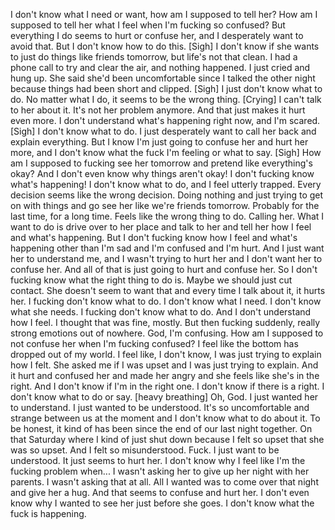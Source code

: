 ﻿I don't know what I need or want, how am I supposed to tell her?
How am I supposed to tell her what I feel when I'm fucking so confused?
But everything I do seems to hurt or confuse her, and I desperately want to avoid that.
But I don't know how to do this.
[Sigh]
I don't know if she wants to just do things like friends tomorrow, but life's not that clean.
I had a phone call to try and clear the air, and nothing happened. I just cried and hung up.
She said she'd been uncomfortable since I talked the other night because things had been short and clipped.
[Sigh]
I just don't know what to do.
No matter what I do, it seems to be the wrong thing.
[Crying]
I can't talk to her about it. It's not her problem anymore.
And that just makes it hurt even more.
I don't understand what's happening right now, and I'm scared.
[Sigh]
I don't know what to do. I just desperately want to call her back and explain everything.
But I know I'm just going to confuse her and hurt her more, and I don't know what the fuck I'm feeling or what to say.
[Sigh]
How am I supposed to fucking see her tomorrow and pretend like everything's okay?
And I don't even know why things aren't okay! I don't fucking know what's happening!
I don't know what to do, and I feel utterly trapped. Every decision seems like the wrong decision.
Doing nothing and just trying to get on with things and go see her like we're friends tomorrow.
Probably for the last time, for a long time. Feels like the wrong thing to do.
Calling her. What I want to do is drive over to her place and talk to her and tell her how I feel and what's happening.
But I don't fucking know how I feel and what's happening other than I'm sad and I'm confused and I'm hurt.
And I just want her to understand me, and I wasn't trying to hurt her and I don't want her to confuse her.
And all of that is just going to hurt and confuse her.
So I don't fucking know what the right thing to do is. Maybe we should just cut contact.
She doesn't seem to want that and every time I talk about it, it hurts her.
I fucking don't know what to do.
I don't know what I need. I don't know what she needs.
I fucking don't know what to do.
And I don't understand how I feel.
I thought that was fine, mostly.
But then fucking suddenly, really strong emotions out of nowhere.
God, I'm confusing.
How am I supposed to not confuse her when I'm fucking confused?
I feel like the bottom has dropped out of my world.
I feel like, I don't know, I was just trying to explain how I felt.
She asked me if I was upset and I was just trying to explain.
And it hurt and confused her and made her angry and she feels like she's in the right.
And I don't know if I'm in the right one. I don't know if there is a right.
I don't know what to do or say.
[heavy breathing]
Oh, God.
I just wanted her to understand.
I just wanted to be understood.
It's so uncomfortable and strange between us at the moment and I don't know what to do about it.
To be honest, it kind of has been since the end of our last night together.
On that Saturday where I kind of just shut down because I felt so upset that she was so upset.
And I felt so misunderstood.
Fuck.
I just want to be understood.
It just seems to hurt her.
I don't know why I feel like I'm the fucking problem when...
I wasn't asking her to give up her night with her parents.
I wasn't asking that at all.
All I wanted was to come over that night and give her a hug.
And that seems to confuse and hurt her.
I don't even know why I wanted to see her just before she goes.
I don't know what the fuck is happening.
